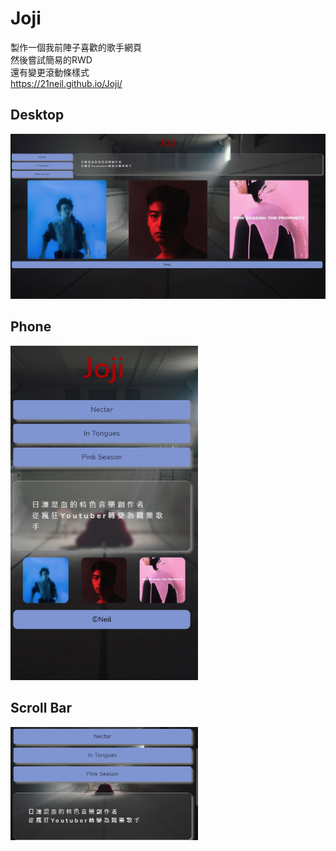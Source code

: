 # Joji
製作一個我前陣子喜歡的歌手網頁  
然後嘗試簡易的RWD  
還有變更滾動條樣式  
https://21neil.github.io/Joji/

## Desktop

<img src=/preview/desktop.png width=800 />

## Phone

<img src=/preview/phone.png width=300 />

## Scroll Bar

<img src=/preview/scrollBar.png width=300 />
